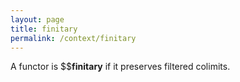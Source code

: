 ```yaml
---
layout: page
title: finitary
permalink: /context/finitary
---
```

A functor is $$**finitary** if it preserves filtered colimits.
